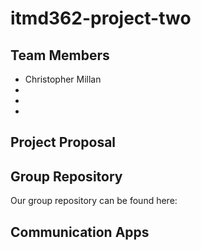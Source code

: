 # itmd362-project-two

## Team Members
* Christopher Millan
* <Add Name Here>
* <Add Name Here>
* <Add Name Here>

## Project Proposal
<TODO>

## Group Repository
Our group repository can be found here: <TODO>

## Communication Apps
<TODO>

